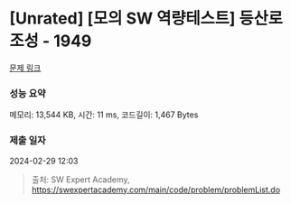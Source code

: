 # [Unrated] [모의 SW 역량테스트] 등산로 조성 - 1949 

[문제 링크](https://swexpertacademy.com/main/code/problem/problemDetail.do?contestProbId=AV5PoOKKAPIDFAUq) 

### 성능 요약

메모리: 13,544 KB, 시간: 11 ms, 코드길이: 1,467 Bytes

### 제출 일자

2024-02-29 12:03



> 출처: SW Expert Academy, https://swexpertacademy.com/main/code/problem/problemList.do